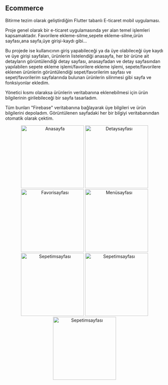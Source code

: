## Ecommerce
Bitirme tezim olarak geliştirdiğim Flutter tabanlı E-ticaret mobil uygulaması.

Proje genel olarak bir e-ticaret uygulamasında yer alan temel işlemleri kapsamaktadır. Favorilere ekleme-silme,sepete ekleme-silme,ürün sayfası,ana sayfa,üye girişi-kaydı gibi...

Bu projede ise kullanıcının giriş yapabileceği ya da üye olabileceği üye kaydı ve üye girişi sayfaları, ürünlerin listelendiği anasayfa, her bir ürüne ait detayların görüntülendiği detay sayfası, anasayfadan ve detay sayfasından yapılabilen sepete ekleme işlemi/favorilere ekleme işlemi, sepete/favorilere eklenen ürünlerin görüntülendiği sepet/favorilerim sayfası ve sepet/favorilerim sayfalarında bulunan ürünlerin silinmesi gibi sayfa ve fonksiyonlar ekledim.


Yönetici kısmı olaraksa ürünlerin veritabanına eklenebilmesi için ürün bilgilerinin girilebileceği bir sayfa tasarladım.

Tüm bunları "Firebase" veritabanına bağlayarak üye bilgileri ve ürün bilgilerini depoladım. Görüntülenen sayfadaki her bir bilgiyi veritabanından otomatik olarak çektim.
<p align="center">
  <img alt="Anasayfa" width="200" height="auto" src="https://user-images.githubusercontent.com/76523870/168577725-a246bdee-f6ca-4a2c-aa6b-761ce35f1bb6.png">
   
  <img alt="Detaysayfası" width="200" height="auto" src="https://user-images.githubusercontent.com/76523870/168577926-40003146-b6f5-45c4-9538-7cbff3717d30.png">
   
  <img alt="Favorisayfası" width="200" height="auto" src="https://user-images.githubusercontent.com/76523870/168578336-d2b7e7fc-b4b7-4534-baf5-27d30626ed48.png">
  
  <img alt="Menüsayfası" width="200" height="auto" src="https://user-images.githubusercontent.com/76523870/168578490-380450df-c390-44d4-8f5b-716edd5232a9.png">
  
  <img alt="Sepetimsayfası" width="200" height="auto" src="https://user-images.githubusercontent.com/76523870/168578598-5b48ddc0-aba1-4689-8234-98b348ed5d8f.png">
  
  <img alt="Sepetimsayfası" width="200" height="auto" src="https://user-images.githubusercontent.com/76523870/168578748-c7961b85-e155-4f16-9c17-bb48199217ec.png">
  
  <img alt="Sepetimsayfası" width="200" height="auto" src="https://user-images.githubusercontent.com/76523870/168579286-8e807251-e7c1-4b58-8a5f-9447f1e0252c.png">

</p>
